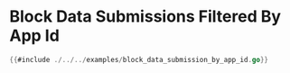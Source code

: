 # Block Data Submissions Filtered By App Id

```go
{{#include ./../../examples/block_data_submission_by_app_id.go}}
```
